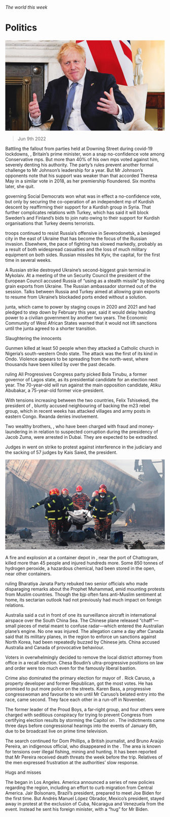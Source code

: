 ###### The world this week

# Politics 

#####  

![image](images/20220611_WWP001.jpg) 

> Jun 9th 2022 

Battling the fallout from parties held at Downing Street during covid-19 lockdowns, , Britain’s prime minister, won a snap no-confidence vote among Conservative mps. But more than 40% of his own mps voted against him, severely denting his authority. The party’s rules prevent another formal challenge to Mr Johnson’s leadership for a year. But Mr Johnson’s opponents note that his support was weaker than that accorded Theresa May in a similar vote in 2018, as her premiership floundered. Six months later, she quit. 

 governing Social Democrats won what was in effect a no-confidence vote, but only by securing the co-operation of an independent mp of Kurdish descent by reaffirming their support for a Kurdish group in Syria. That further complicates relations with Turkey, which has said it will block Sweden’s and Finland’s bids to join nato owing to their support for Kurdish organisations that Turkey deems terrorists. 

 troops continued to resist Russia’s offensive in Severodonetsk, a besieged city in the east of Ukraine that has become the focus of the Russian invasion. Elsewhere, the pace of fighting has slowed markedly, probably as a result of both widespread casualties and the loss of much military equipment on both sides. Russian missiles hit Kyiv, the capital, for the first time in several weeks. 

A Russian strike destroyed Ukraine’s second-biggest grain terminal in Mykolaiv. At a meeting of the un Security Council the president of the European Council accused Russia of “using  as a stealth missile” by blocking grain exports from Ukraine. The Russian ambassador stormed out of the session. Talks between Russia and Turkey aimed at allowing grain exports to resume from Ukraine’s blockaded ports ended without a solution. 

 junta, which came to power by staging coups in 2020 and 2021 and had pledged to step down by February this year, said it would delay handing power to a civilian government by another two years. The Economic Community of West African States warned that it would not lift sanctions until the junta agreed to a shorter transition.

Slaughtering the innocents

Gunmen killed at least 50 people when they attacked a Catholic church in Nigeria’s south-western Ondo state. The attack was the first of its kind in Ondo. Violence appears to be spreading from the north-west, where thousands have been killed by  over the past decade.

 ruling All Progressives Congress party picked Bola Tinubu, a former governor of Lagos state, as its presidential candidate for an election next year. The 70-year-old will run against the main opposition candidate, Atiku Abubakar, a 75-year-old former vice-president.

With tensions increasing between the two countries, Felix Tshisekedi, the president of , bluntly accused neighbouring  of backing the m23 rebel group, which in recent weeks has attacked villages and army posts in eastern Congo. Rwanda denies involvement.

Two wealthy brothers, , who have been charged with fraud and money-laundering in  in relation to suspected corruption during the presidency of Jacob Zuma, were arrested in Dubai. They are expected to be extradited. 

Judges in  went on strike to protest against interference in the judiciary and the sacking of 57 judges by Kais Saied, the president.

![image](images/20220611_WWP002.jpg) 


A fire and explosion at a container depot in , near the port of Chattogram, killed more than 45 people and injured hundreds more. Some 850 tonnes of hydrogen peroxide, a hazardous chemical, had been stored in the open, near other containers. 

 ruling Bharatiya Janata Party rebuked two senior officials who made disparaging remarks about the Prophet Muhammad, amid mounting protests from Muslim countries. Though the bjp often fans anti-Muslim sentiment at home, its sectarian outlook had not previously had much impact on foreign relations. 

Australia said a  cut in front of one its surveillance aircraft in international airspace over the South China Sea. The Chinese plane released “chaff”—small pieces of metal meant to confuse radar—which entered the Australian plane’s engine. No one was injured. The allegation came a day after Canada said that its military planes, in the region to enforce un sanctions against North Korea, had been repeatedly buzzed by Chinese jets. China accused Australia and Canada of provocative behaviour.

Voters in  overwhelmingly decided to remove the local district attorney from office in a recall election. Chesa Boudin’s ultra-progressive positions on law and order were too much even for the famously liberal bastion. 

Crime also dominated the primary election for mayor of . Rick Caruso, a property developer and former Republican, got the most votes. He has promised to put more police on the streets. Karen Bass, a progressive congresswoman and favourite to win until Mr Caruso’s belated entry into the race, came second. They face each other in a run-off in November. 

The former leader of the Proud Boys, a far-right group, and four others were charged with seditious conspiracy for trying to prevent Congress from certifying election results by storming the Capitol on . The indictments came three days before congressional hearings into the events of January 6th, due to be broadcast live on prime time television. 

The search continued for Dom Phillips, a British journalist, and Bruno Araújo Pereira, an indigenous official, who disappeared in the . The area is known for tensions over illegal fishing, mining and hunting. It has been reported that Mr Pereira received death threats the week before the trip. Relatives of the men expressed frustration at the authorities’ slow response.

Hugs and misses

The  began in Los Angeles. America announced a series of new policies regarding the region, including an effort to curb migration from Central America. Jair Bolsonaro, Brazil’s president, prepared to meet Joe Biden for the first time. But Andrés Manuel López Obrador, Mexico’s president, stayed away in protest at the exclusion of Cuba, Nicaragua and Venezuela from the event. Instead he sent his foreign minister, with a “hug” for Mr Biden. 

